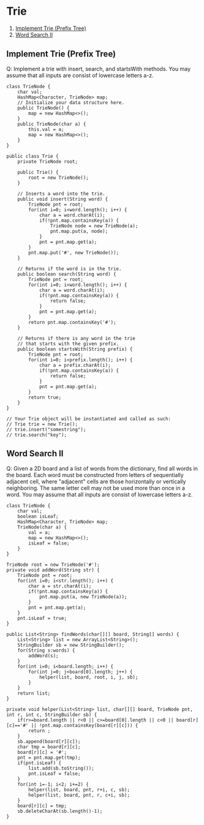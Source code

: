 # Trie

1. [Implement Trie (Prefix Tree)](#implement-trie-prefix-tree)
2. [Word Search II](#word-search-ii)

##  Implement Trie (Prefix Tree)
Q: Implement a trie with insert, search, and startsWith methods. You may assume that all inputs are consist of lowercase letters a-z.   
```
class TrieNode {
    char val;
    HashMap<Character, TrieNode> map;
    // Initialize your data structure here.
    public TrieNode() {
        map = new HashMap<>();
    }
    public TrieNode(char a) {
        this.val = a;
        map = new HashMap<>();
    }
}

public class Trie {
    private TrieNode root;

    public Trie() {
        root = new TrieNode();
    }

    // Inserts a word into the trie.
    public void insert(String word) {
        TrieNode pnt = root;
        for(int i=0; i<word.length(); i++) {
            char a = word.charAt(i);
            if(!pnt.map.containsKey(a)) {
                TrieNode node = new TrieNode(a);
                pnt.map.put(a, node);
            }
            pnt = pnt.map.get(a);
        }
        pnt.map.put('#', new TrieNode());
    }

    // Returns if the word is in the trie.
    public boolean search(String word) {
        TrieNode pnt = root;
        for(int i=0; i<word.length(); i++) {
            char a = word.charAt(i);
            if(!pnt.map.containsKey(a)) {
                return false;
            }
            pnt = pnt.map.get(a);
        }
        return pnt.map.containsKey('#');
    }

    // Returns if there is any word in the trie
    // that starts with the given prefix.
    public boolean startsWith(String prefix) {
        TrieNode pnt = root;
        for(int i=0; i<prefix.length(); i++) {
            char a = prefix.charAt(i);
            if(!pnt.map.containsKey(a)) {
                return false;
            }
            pnt = pnt.map.get(a);
        }
        return true;
    }
}

// Your Trie object will be instantiated and called as such:
// Trie trie = new Trie();
// trie.insert("somestring");
// trie.search("key");
```

## Word Search II
Q: Given a 2D board and a list of words from the dictionary, find all words in the board. Each word must be constructed from letters of sequentially adjacent cell, where "adjacent" cells are those horizontally or vertically neighboring. The same letter cell may not be used more than once in a word. You may assume that all inputs are consist of lowercase letters a-z.   
```
class TrieNode {
    char val;
    boolean isLeaf;
    HashMap<Character, TrieNode> map;
    TrieNode(char a) {
        val = a;
        map = new HashMap<>();
        isLeaf = false;
    }
}

TrieNode root = new TrieNode('#');
private void addWord(String str) {
    TrieNode pnt = root;
    for(int i=0; i<str.length(); i++) {
        char a = str.charAt(i);
        if(!pnt.map.containsKey(a)) {
            pnt.map.put(a, new TrieNode(a));
        }
        pnt = pnt.map.get(a);
    }
    pnt.isLeaf = true;
}

public List<String> findWords(char[][] board, String[] words) {
    List<String> list = new ArrayList<String>();
    StringBuilder sb = new StringBuilder();
    for(String s:words) {
        addWord(s);
    }
    for(int i=0; i<board.length; i++) {
        for(int j=0; j<board[0].length; j++) {
            helper(list, board, root, i, j, sb);
        }
    }
    return list;
}

private void helper(List<String> list, char[][] board, TrieNode pnt, int r, int c, StringBuilder sb) {
    if(r>=board.length || r<0 || c>=board[0].length || c<0 || board[r][c]=='#' || !pnt.map.containsKey(board[r][c])) {
        return ;
    }
    sb.append(board[r][c]);
    char tmp = board[r][c];
    board[r][c] = '#';
    pnt = pnt.map.get(tmp);
    if(pnt.isLeaf) {
        list.add(sb.toString());
        pnt.isLeaf = false;
    }
    for(int i=-1; i<2; i+=2) {
        helper(list, board, pnt, r+i, c, sb);
        helper(list, board, pnt, r, c+i, sb);
    }
    board[r][c] = tmp;
    sb.deleteCharAt(sb.length()-1);
}
```



